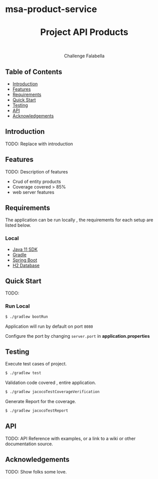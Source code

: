 # msa-product-service

<h1 align="center"> Project API Products </h1> <br>

<p align="center">
  Challenge Falabella
</p>


## Table of Contents

- [Introduction](#introduction)
- [Features](#features)
- [Requirements](#requirements)
- [Quick Start](#quick-start)
- [Testing](#testing)
- [API](#requirements)
- [Acknowledgements](#acknowledgements)




## Introduction

TODO: Replace with introduction

## Features
TODO: Description of features

* Crud of entity products
* Coverage covered > 85%
* web server features


## Requirements
The application can be run locally , the requirements for each setup are listed below.



### Local
* [Java 11 SDK](https://www.oracle.com/java/technologies/javase/jdk11-archive-downloads.html)
* [Gradle](https://gradle.org/releases/)
* [Spring Boot](https://spring.io/projects/spring-boot)
* [H2 Database](https://spring.io/projects/spring-boot)



## Quick Start
TODO:

### Run Local
```bash
$ ./gradlew bootRun
```

Application will run by default on port `8080`

Configure the port by changing `server.port` in __application.properties__


## Testing
Execute test cases of project.
```bash
$ ./gradlew test 
```
Validation code covered , entire application.
```bash
$ ./gradlew jacocoTestCoverageVerification 
```
Generate Report for the coverage.
```bash
$ ./gradlew jacocoTestReport 
```


## API
TODO: API Reference with examples, or a link to a wiki or other documentation source.

## Acknowledgements
TODO: Show folks some love.

